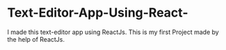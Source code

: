 # Text-Editor-App-Using-React-
I made this text-editor app using ReactJs. This is my first Project made by the help of ReactJs. 

